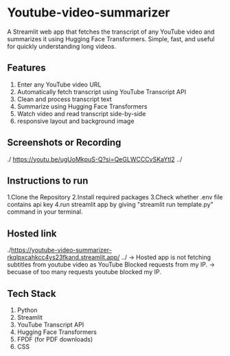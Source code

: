 # Youtube-video-summarizer

A Streamlit web app that fetches the transcript of any YouTube video and summarizes it using Hugging Face Transformers. 
Simple, fast, and useful for quickly understanding long videos.


##  Features

1. Enter any YouTube video URL
2. Automatically fetch transcript using YouTube Transcript API
3. Clean and process transcript text
4. Summarize using Hugging Face Transformers
5. Watch video and read transcript side-by-side
6. responsive layout and background image

## Screenshots or Recording
   ./ https://youtu.be/ugUoMkpuS-Q?si=QeGLWCCCvSKaYtl2 ../
## Instructions to run
1.Clone the Repository
2.Install required packages
3.Check whether .env file contains api key
4.run streamlit app by giving "streamlit run template.py" command in your terminal.

## Hosted link
./https://youtube-video-summarizer-rkqlpxcahkcc4ys23fkand.streamlit.app/ ../
-> Hosted app is not fetching subtitles from youtube video as YouTube Blocked requests from my IP.
-> becuase of too many requests youtube blocked my IP.
 
##  Tech Stack
1. Python
2. Streamlit
3. YouTube Transcript API
4. Hugging Face Transformers
5. FPDF (for PDF downloads)
6. CSS

